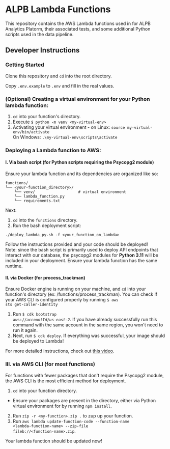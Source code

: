 # ALPB Lambda Functions
This repository contains the AWS Lambda functions used in for ALPB Analytics Platorm, their associated tests, and some additional Python scripts used in the data pipeline.

## Developer Instructions
### Getting Started
Clone this repository and <code>cd</code> into the root directory. 

Copy <code>.env.example</code> to <code>.env</code> and fill in the real values.

### (Optional) Creating a virtual environment for your Python lambda function:
1. <code>cd</code> into your function's directory.
2. Execute `$ python -m venv <my-virtual-env>`
3. Activating your virtual environment - on Linux:
`source my-virtual-env/bin/activate`\
On Windows: `.\my-virtual-env\scripts\activate`
### Deploying a Lambda function to AWS:
#### I. Via bash script (for Python scripts requiring the Psycopg2 module)
Ensure your lambda function and its dependencies are organized like so:
```
functions/
└── <your-function_directory>/
    └── venv/                   # virtual environment
    └── lambda_function.py
    └── requirements.txt
```
Next:
1. <code>cd</code> into the <code>functions</code> directory.
2. Run the bash deployment script:
```
./deploy_lambda_py.sh -f <your_function_on_lambda>
```
Follow the instructions provided and your code should be deployed!\
Note: since the bash script is primarily used to deploy API endpoints that interact with our database, the psycopg2 modules for __Python 3.11__ will be included in your deployment. Ensure your lambda function has the same runtime.

#### II. via Docker (for process_trackman)
Ensure Docker engine is running on your machine, and <code>cd</code> into your function's directory (ex: /functions/process_trackman). You can check if your AWS CLI is configured properly by running <code>$ aws sts get-caller-identity</code>
1. Run <code>$ cdk bootstrap aws://*accountId*/*us-east-2*</code>. If you have already successfully run this command with the same account in the same region, you won't need to run it again.
2. Next, run <code>$ cdk deploy</code>. If everything was successful, your image should be deployed to Lambda!

For more detailed instructions, check out [this video](https://www.youtube.com/watch?v=wbsbXfkv47A&t=431s).

### III. via AWS CLI (for most functions)
For functions with fewer packages that don't require the Psycopg2 module, the AWS CLI is the most efficient method for deployment. 

1. <code>cd</code> into your function directory.
-   Ensure your packages are present in the directory, either via Python virtual environment for by running <code>npm install</code>.
2. Run <code>zip -r \<my-function>.zip .</code> to zup up your function.
3. Run <code>aws lambda update-function-code --function-name \<lambda-function-name> --zip-file fileb://\<function-name>.zip</code>.

Your lambda function should be updated now!



